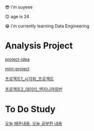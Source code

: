 😎 i'm suyeee

😊 age is 24

😁 i'm currently learning Data Engineering





# Analysis Project

[project-idea](https://github.com/suyeee/project-idea.git)

[mini-project](https://github.com/suyeee/mini-project.git)

[프로젝트1_시각화_프로젝트](https://github.com/suyeee/Visualization-Project.git)

[프로젝트2_데이터_엔지니어링반](https://github.com/suyeee/DE_Project)



# To Do Study

[오늘 배운내용, 오늘 공부한 내용](https://github.com/suyeee/todo_study.git)



